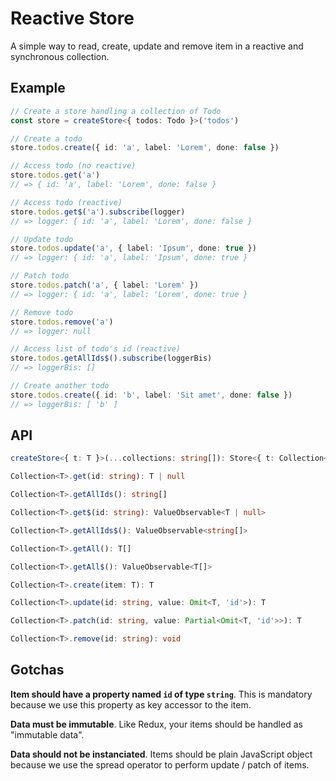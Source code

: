 # Reactive Store

A simple way to read, create, update and remove item in a reactive and synchronous collection.

## Example

```ts
// Create a store handling a collection of Todo
const store = createStore<{ todos: Todo }>('todos')

// Create a todo
store.todos.create({ id: 'a', label: 'Lorem', done: false })

// Access todo (no reactive)
store.todos.get('a')
// => { id: 'a', label: 'Lorem', done: false }

// Access todo (reactive)
store.todos.get$('a').subscribe(logger)
// => logger: { id: 'a', label: 'Lorem', done: false }

// Update todo
store.todos.update('a', { label: 'Ipsum', done: true })
// => logger: { id: 'a', label: 'Ipsum', done: true }

// Patch todo
store.todos.patch('a', { label: 'Lorem' })
// => logger: { id: 'a', label: 'Lorem', done: true }

// Remove todo
store.todos.remove('a')
// => logger: null

// Access list of todo's id (reactive)
store.todos.getAllIds$().subscribe(loggerBis)
// => loggerBis: []

// Create another todo
store.todos.create({ id: 'b', label: 'Sit amet', done: false })
// => loggerBis: [ 'b' ]
```

## API

```ts
createStore<{ t: T }>(...collections: string[]): Store<{ t: Collection<T> }>
```

```ts
Collection<T>.get(id: string): T | null
```

```ts
Collection<T>.getAllIds(): string[]
```

```ts
Collection<T>.get$(id: string): ValueObservable<T | null>
```

```ts
Collection<T>.getAllIds$(): ValueObservable<string[]>
```

```ts
Collection<T>.getAll(): T[]
```

```ts
Collection<T>.getAll$(): ValueObservable<T[]>
```

```ts
Collection<T>.create(item: T): T
```

```ts
Collection<T>.update(id: string, value: Omit<T, 'id'>): T
```

```ts
Collection<T>.patch(id: string, value: Partial<Omit<T, 'id'>>): T
```

```ts
Collection<T>.remove(id: string): void
```

## Gotchas

**Item should have a property named `id` of type `string`**. This is mandatory because we use this property as key accessor to the item.

**Data must be immutable**. Like Redux, your items should be handled as "immutable data".

**Data should not be instanciated**. Items should be plain JavaScript object because we use the spread operator to perform update / patch of items.
